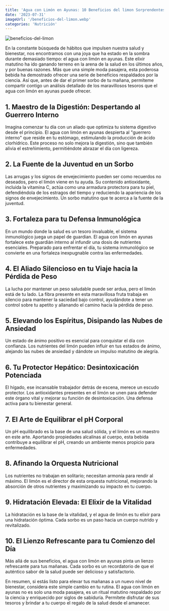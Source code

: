 ```yaml
---
title: 'Agua con Limón en Ayunas: 10 Beneficios del limon Sorprendentes para tu Salud'
date: '2023-07-31'
imageUrl: '/beneficios-del-limon.webp'
categories: 'Nutrición'
---
```


![beneficios-del-limon](/beneficios-del-limon.webp)


En la constante búsqueda de hábitos que impulsen nuestra salud y bienestar, nos encontramos con una joya que ha estado en la sombra durante demasiado tiempo: el agua con limón en ayunas. Este elixir matutino ha ido ganando terreno en la arena de la salud en los últimos años, y por buenas razones. Más que una simple moda pasajera, esta poderosa bebida ha demostrado ofrecer una serie de beneficios respaldados por la ciencia. Así que, antes de dar el primer sorbo de tu mañana, permíteme compartir contigo un análisis detallado de los maravillosos tesoros que el agua con limón en ayunas puede ofrecer.

## 1. Maestro de la Digestión: Despertando al Guerrero Interno

Imagina comenzar tu día con un aliado que optimiza tu sistema digestivo desde el principio. El agua con limón en ayunas despierta al "guerrero interno" que reside en tu estómago, estimulando la producción de ácido clorhídrico. Este proceso no solo mejora la digestión, sino que también alivia el estreñimiento, permitiéndote abrazar el día con ligereza.

## 2. La Fuente de la Juventud en un Sorbo

Las arrugas y los signos de envejecimiento pueden ser como recuerdos no deseados, pero el limón viene en tu ayuda. Su contenido antioxidante, incluida la vitamina C, actúa como una armadura protectora para tu piel, defendiéndola de los estragos del tiempo y reduciendo la apariencia de los signos de envejecimiento. Un sorbo matutino que te acerca a la fuente de la juventud.

## 3. Fortaleza para tu Defensa Inmunológica

En un mundo donde la salud es un tesoro invaluable, el sistema inmunológico juega un papel de guardian. El agua con limón en ayunas fortalece este guardián interno al infundir una dosis de nutrientes esenciales. Preparado para enfrentar el día, tu sistema inmunológico se convierte en una fortaleza inexpugnable contra las enfermedades.

## 4. El Aliado Silencioso en tu Viaje hacia la Pérdida de Peso

La lucha por mantener un peso saludable puede ser ardua, pero el limón está de tu lado. La fibra presente en esta maravillosa fruta trabaja en silencio para mantener la saciedad bajo control, ayudándote a tener un control sobre tu apetito y allanando el camino hacia la pérdida de peso.

## 5. Elevando los Espíritus, Disipando las Nubes de Ansiedad

Un estado de ánimo positivo es esencial para conquistar el día con confianza. Los nutrientes del limón pueden influir en tus estados de ánimo, alejando las nubes de ansiedad y dándote un impulso matutino de alegría.

## 6. Tu Protector Hepático: Desintoxicación Potenciada

El hígado, ese incansable trabajador detrás de escena, merece un escudo protector. Los antioxidantes presentes en el limón se unen para defender este órgano vital y mejorar su función de desintoxicación. Una defensa activa para tu bienestar general.

## 7. El Arte de Equilibrar el pH Corporal

Un pH equilibrado es la base de una salud sólida, y el limón es un maestro en este arte. Aportando propiedades alcalinas al cuerpo, esta bebida contribuye a equilibrar el pH, creando un ambiente menos propicio para enfermedades.

## 8. Afinando la Orquesta Nutricional

Los nutrientes no trabajan en solitario; necesitan armonía para rendir al máximo. El limón es el director de esta orquesta nutricional, mejorando la absorción de otros nutrientes y maximizando su impacto en tu cuerpo.

## 9. Hidratación Elevada: El Elixir de la Vitalidad

La hidratación es la base de la vitalidad, y el agua de limón es tu elixir para una hidratación óptima. Cada sorbo es un paso hacia un cuerpo nutrido y revitalizado.

## 10. El Lienzo Refrescante para tu Comienzo del Día

Más allá de sus beneficios, el agua con limón en ayunas pinta un lienzo refrescante para tus mañanas. Cada sorbo es un recordatorio de que el auténtico sabor de la salud puede ser delicioso y satisfactorio.

En resumen, si estás listo para elevar tus mañanas a un nuevo nivel de bienestar, considera este simple cambio en tu rutina. El agua con limón en ayunas no es solo una moda pasajera, es un ritual matutino respaldado por la ciencia y enriquecido por siglos de sabiduría. Permítete disfrutar de sus tesoros y brindar a tu cuerpo el regalo de la salud desde el amanecer.
